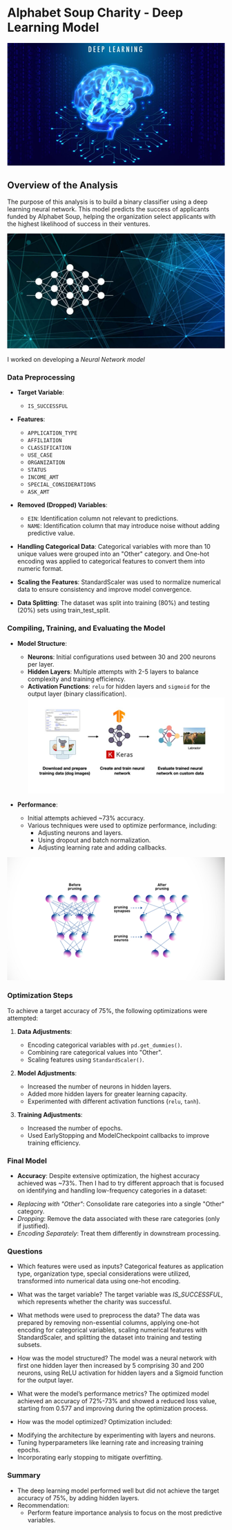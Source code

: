 # Alphabet Soup Charity - Deep Learning Model
![Project](Images/deep-learning.jpg)
## Overview of the Analysis
The purpose of this analysis is to build a binary classifier using a deep learning neural network. This model predicts the success of applicants funded by Alphabet Soup, helping the organization select applicants with the highest likelihood of success in their ventures.

![Project](Images/artificial.jpeg)

I worked on developing a *Neural Network model*

### Data Preprocessing
- **Target Variable**:
  - `IS_SUCCESSFUL`

- **Features**: 
  - `APPLICATION_TYPE`
  - `AFFILIATION`
  - `CLASSIFICATION`
  - `USE_CASE`
  - `ORGANIZATION`
  - `STATUS`
  - `INCOME_AMT`
  - `SPECIAL_CONSIDERATIONS`
  - `ASK_AMT`

- **Removed (Dropped) Variables**: 
  - `EIN`: Identification column not relevant to predictions.
  - `NAME`: Identification column that may introduce noise without adding predictive value.
- **Handling Categorical Data**: Categorical variables with more than 10 unique values were grouped into an "Other" category. and One-hot encoding was applied to categorical features to convert them into numeric
format.
- **Scaling the Features**: StandardScaler was used to normalize numerical data to ensure consistency and improve model convergence.
- **Data Splitting**: The dataset was split into training (80%) and testing (20%) sets using train_test_split.

### Compiling, Training, and Evaluating the Model
- **Model Structure**:
  - **Neurons**: Initial configurations used between 30 and 200 neurons per layer.
  - **Hidden Layers**: Multiple attempts with 2-5 layers to balance complexity and training efficiency.
  - **Activation Functions**: `relu` for hidden layers and `sigmoid` for the output layer (binary classification).
![Project](Images/pro.jpg)

- **Performance**:
  - Initial attempts achieved ~73% accuracy.
  - Various techniques were used to optimize performance, including:
    - Adjusting neurons and layers.
    - Using dropout and batch normalization.
    - Adjusting learning rate and adding callbacks.


![Project](Images/Before-and-After.jpg)
### Optimization Steps
To achieve a target accuracy of 75%, the following optimizations were attempted:
1. **Data Adjustments**:
   - Encoding categorical variables with `pd.get_dummies()`.
   - Combining rare categorical values into "Other".
   - Scaling features using `StandardScaler()`.

2. **Model Adjustments**:
   - Increased the number of neurons in hidden layers.
   - Added more hidden layers for greater learning capacity.
   - Experimented with different activation functions (`relu`, `tanh`).

3. **Training Adjustments**:
   - Increased the number of epochs.
   - Used EarlyStopping and ModelCheckpoint callbacks to improve training efficiency.

### Final Model
- **Accuracy**: Despite extensive optimization, the highest accuracy achieved was ~73%.
Then I had to try different approach that is focused on identifying and handling low-frequency categories in a dataset:
* *Replacing with "Other"*: Consolidate rare categories into a single "Other" category.
* *Dropping*: Remove the data associated with these rare categories (only if justified).
* *Encoding Separately*: Treat them differently in downstream processing.

### Questions
- Which features were used as inputs?
Categorical features as application type, organization type, special considerations were utilized, transformed into numerical data using one-hot encoding.

- What was the target variable?
The target variable was *IS_SUCCESSFUL*, which represents whether the charity was successful.

- What methods were used to preprocess the data?
The data was prepared by removing non-essential columns, applying one-hot encoding for categorical variables, scaling numerical features with StandardScaler, and splitting the dataset into training and testing subsets.

- How was the model structured?
The model was a neural network with first one hidden layer then increased by 5 comprising 30 and 200 neurons, using ReLU activation for hidden layers and a Sigmoid function for the output layer.

- What were the model’s performance metrics?
The optimized model achieved an accuracy of 72%-73% and showed a reduced loss value, starting from 0.577 and improving during the optimization process.

- How was the model optimized?
Optimization included:
* Modifying the architecture by experimenting with layers and neurons.
* Tuning hyperparameters like learning rate and increasing training epochs.
* Incorporating early stopping to mitigate overfitting.

### Summary
- The deep learning model performed well but did not achieve the target accuracy of 75%, by adding hidden layers.
- Recommendation:
  - Perform feature importance analysis to focus on the most predictive variables.


